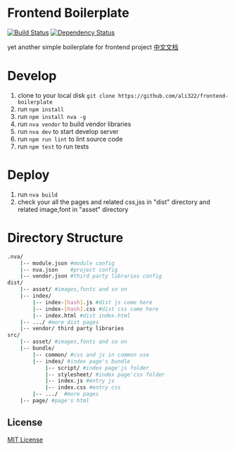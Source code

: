 # Frontend Boilerplate
[![Build Status](https://travis-ci.org/ali322/frontend-boilerplate.svg?branch=vue)](https://travis-ci.org/ali322/frontend-boilerplate)
[![Dependency Status](https://gemnasium.com/badges/github.com/ali322/frontend-boilerplate.svg)](https://gemnasium.com/github.com/ali322/frontend-boilerplate)

yet another simple boilerplate for frontend project [中文文档](./README_zh.md)

Develop
===

1. clone to your local disk `git clone https://github.com/ali322/frontend-boilerplate`
2. run `npm install`
3. run `npm install nva -g`
4. run `nva vendor` to build vendor libraries
5. run `nva dev` to start develop server
6. run `npm run lint` to lint source code
7. run `npm test` to run tests

Deploy
===

1. run `nva build`
2. check your all the pages and related css,jss in "dist" directory and related image,font in "asset" directory

Directory Structure
===

```sh
.nva/
    |-- module.json #module config
    |-- nva.json    #project config
    |-- vendor.json #third party libraries config
dist/
    |-- asset/ #images,fonts and so on
    |-- index/
        |-- index-[hash].js #dist js come here
        |-- index-[hash].css #dist css come here
        |-- index.html #dist index.html
    |-- .../ #more dist pages
    |-- vendor/ third party libraries
src/
    |-- asset/ #images,fonts and so on
    |-- bundle/
        |-- common/ #css and js in common use
        |-- index/ #index page's bundle
            |-- script/ #index page'js folder
            |-- stylesheet/ #index page'css folder
            |-- index.js #entry js
            |-- index.css #entry css
        |-- .../  #more pages
    |-- page/ #page's html
```


## License

[MIT License](http://en.wikipedia.org/wiki/MIT_License)
